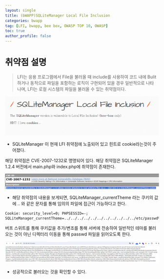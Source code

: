 ```yaml
---
layout: single
title: (bWAPP)SQLiteManager Local File Inclusion
categories: bwapp
tag: [LFI, bwapp, bee box, OWASP TOP 10, OWASP]
toc: true
author_profile: false
---
```


# 취약점 설명
> LFI는 응용 프로그램에서 File을 불러올 때 include를 사용하여 코드 내에 Bulit 하거나 동적으로 파일을 포함하는 로직이 구현되어 있을 경우 일반적으로 나타 나며, LFI는 로컬 시스템의 파일을 불러올 수 있는 취약점이다.

![그림 1-1](/assets/image/bwapp/Missing%20Functional%20Level%20Access%20Control/SQLiteManager%20Local%20File%20Inclusion/image.png)
- SQLiteManager 이 현재 LFI 취약점에 노출되어 있고 힌트로 cookie라는것이 주어졌다.

해당 취약점은 CVE-2007-1232로 명명되어 있다.
해당 취약점은 SQLiteManager 1.2.4 버전에서 main.php와 index.php에 취약점이 존재한다.

![그림 1-2](/assets/image/bwapp/Missing%20Functional%20Level%20Access%20Control/SQLiteManager%20Local%20File%20Inclusion/image-1.png)
- 해당 취약점의 내용을 보게되면, SQLiteManager_currentTheme 라는 쿠키의 값에 .. 와 같은 문자를 통해 임의의 파일에 접근이 가능하다고 한다.

```
Cookie: security_level=0; PHPSESSID=-; SQLiteManager_currentTheme=../../../../../../../../../../../etc/passwd%00
```

버프 스위트를 통해 쿠키값을 추가/변조를 통해 서버에 전송하여 일반적인 테마를 불러오는 것이 아닌 디렉터리 이동을 통해 passwd 파일을 읽어오도록 한다.

![그림 1-3](/assets/image/bwapp/Missing%20Functional%20Level%20Access%20Control/SQLiteManager%20Local%20File%20Inclusion/image-2.png)
- 성공적으로 불러오는 것을 확인할 수 있다.